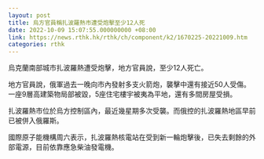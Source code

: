 ```yaml
---
layout: post
title: 烏方官員稱扎波羅熱市遭受炮擊至少12人死
date: 2022-10-09 15:07:55.000000000 +08:00
link: https://news.rthk.hk/rthk/ch/component/k2/1670225-20221009.htm
categories: rthk
---
```


烏克蘭南部城市扎波羅熱遭受炮擊，地方官員說，至少12人死亡。

地方官員說，俄軍過去一晚向市內發射多支火箭炮，襲擊中還有接近50人受傷。一座9層高建築物局部被毀，5座住宅樓宇被夷為平地，還有多間房屋受損。

扎波羅熱市位於烏方控制區內，最近幾星期多次受襲。而俄控的扎波羅熱地區早前已被併入俄羅斯。

國際原子能機構周六表示，扎波羅熱核電站在受到新一輪炮擊後，已失去剩餘的外部電源，目前依靠應急柴油發電機。
